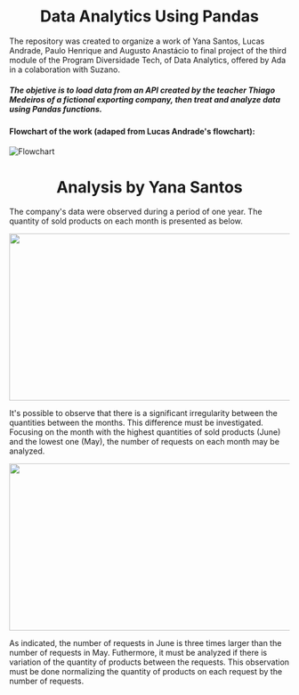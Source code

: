 <h1 align="center">Data Analytics Using Pandas</h1>

The repository was created to organize a work of Yana Santos, Lucas Andrade, Paulo Henrique and Augusto Anastácio to final
project of the third module of the Program Diversidade Tech, of Data Analytics, offered by Ada in a colaboration with Suzano.

##### The objetive is to load data from an API created by the teacher Thiago Medeiros of a fictional exporting company, then treat and analyze data using Pandas functions.

#### Flowchart of the work (adaped from Lucas Andrade's flowchart):

![Flowchart](https://user-images.githubusercontent.com/59098432/202789750-2c5ea7a4-bdba-4e36-9515-8cc32bdc0ee2.png)

<h1 align="center">Analysis by Yana Santos</h1>

The company's data were observed during a period of one year. The quantity of sold products on each month is presented as below.

<p align="center">
  <img width="700" height="300" src="https://user-images.githubusercontent.com/59098432/203857895-6d5e3138-eb89-4a8d-afd6-e4a6dff65304.png">
</p>

It's possible to observe that there is a significant irregularity between the quantities between the months. This difference must be investigated. Focusing on the month with the highest quantities of sold products (June) and the lowest one (May), the number of requests on each month may be analyzed. 

<p align="center">
  <img width="600" height="300" src="https://user-images.githubusercontent.com/59098432/203858398-2192e933-778a-459a-9b2c-f88cf999a019.png">
</p>

As indicated, the number of requests in June is three times larger than the number of requests in May. Futhermore, it must be analyzed if there is variation of the quantity of products between the requests. This observation must be done normalizing the quantity of products on each request by the number of requests.


